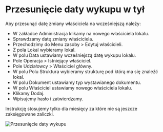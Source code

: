 # Przesunięcie daty wykupu w tył

Aby przesunąć datę zmiany właściciela na wcześniejszą należy:

- W zakładce Administracja klikamy na nowego właściciela lokalu.
- Sprawdzamy datę zmiany właściciela.
- Przechodzimy do Menu zasoby > Edytuj właścicieli.
- Z pola Lokal wybieramy lokal.
- W polu Data ustawiamy wcześniejszą datę wykupu lokalu.
- Pole Operacja > Istniejący właściciel.
- Pole Udziałowcy > Właściciel główny.
- W polu Polu Struktura wybieramy strukturę pod którą ma się znaleźć lokal.
- W polu Dokument ustawiamy typ wystawianego dokumentu.
- W polu Właściciel ustawiamy nowego właściciela lokalu.
- Klikamy Dodaj.
- Wpisujemy hasło i zatwierdzamy.

Instrukcję stosujemy tylko dla miesięcy za które nie są jeszcze zaksięgowane zaliczki.

![Przesunięcie daty wykupu](przesunieciedatywykupu.gif)